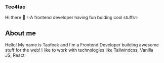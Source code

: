 ### Tee4tao
Hi there 👋
✨A frontend developer having fun buiding cool stuffs✨

## About me

Hello! My name is Taofeek and I'm a Frontend Developer building awesome stuff for the web! I like to work with technologies like Tailwindcss, Vanilla JS, React


